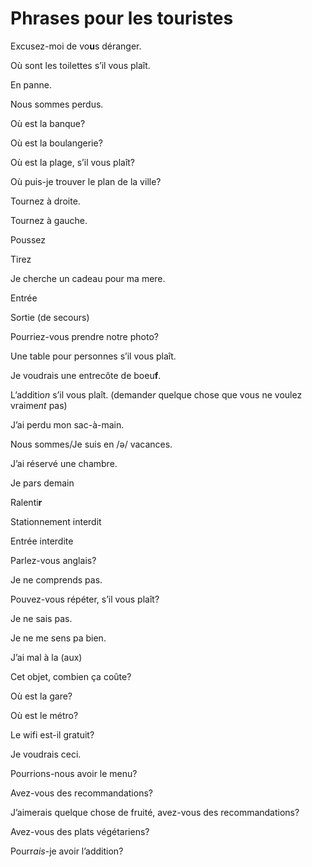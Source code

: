 # Phrases pour les touristes
Excusez-moi de vo**u**s déranger.

Où sont les toilettes s’il vous plaît.<span class="Apple-converted-space"> </span>

En panne.

Nous sommes perdus.

Où est la banque?

Où est la boulangerie?

Où est la plage, s’il vous plaît?

Où puis-je trouver le plan de la ville?

Tournez à droite.

Tournez à gauche.

Poussez

Tirez

Je cherche un cadeau pour ma mere.

Entrée<span class="Apple-converted-space"> </span>

Sortie (de secours)

Pourriez-vous prendre notre photo?

Une table pour personnes s’il vous plaît.

Je voudrais une entrecôte de boeu**f**.

L’additio*n* s’il vous plaît. (demande*r* quelque chose que vous ne voulez vraime*nt* pas)

J’ai perdu mon sac-à-main.

Nous sommes/Je suis en /<span class="s1">ǝ</span>/ vacances.

J’ai réservé une chambre.

Je pars demain

Ralenti**r**

Stationnement interdit

Entrée interdite

Parlez-vous anglais?

Je ne comprends pas.

Pouvez-vous répéter, s’il vous plaît?

Je ne sais pas.

Je ne me sens pa bien.

J’ai mal à la (aux)

Cet objet, combien ça coûte?

Où est la gare?

Où est le métro?

Le wifi est-il gratuit?

Je voudrais ceci.

Pourrions-nous avoir le menu?

Avez-vous des recommandations?

J’aimerais quelque chose de fruité, avez-vous des recommandations?

Avez-vous des plats végétariens?

Pourr*ais*-je avoir l’addition?
